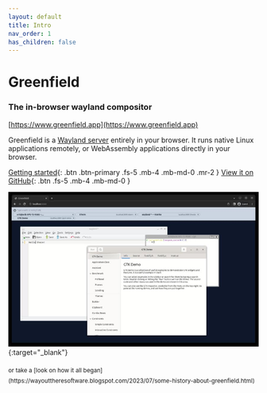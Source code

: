 ```yaml
---
layout: default
title: Intro
nav_order: 1
has_children: false
---
```


Greenfield
==
### The in-browser wayland compositor
[https://www.greenfield.app](https://www.greenfield.app)

Greenfield is a [Wayland server](https://en.wikipedia.org/wiki/Wayland_%28display_server_protocol%29) entirely in your browser. It runs native Linux applications remotely, 
or WebAssembly applications directly in your browser.

[Getting started](pages/getting_started/){: .btn .btn-primary .fs-5 .mb-4 .mb-md-0 .mr-2 }
[View it on GitHub](https://github.com/udevbe/greenfield){: .btn .fs-5 .mb-4 .mb-md-0 }

[![](pages/getting_started/img_3_small.jpg)](pages/getting_started/img_3.png){:target="_blank"}

<sub>
or take a [look on how it all began](https://wayouttheresoftware.blogspot.com/2023/07/some-history-about-greenfield.html) 
</sub>
